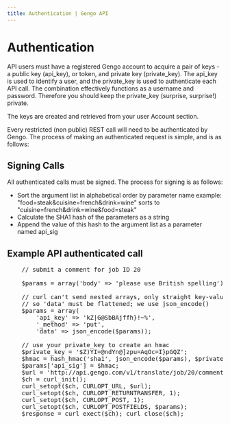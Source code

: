 ```yaml
---
title: Authentication | Gengo API
---
```


# Authentication

API users must have a registered Gengo account to acquire a pair of keys - a public key (api_key), or token, and private key (private_key). The api_key is used to identify a user, and the private_key is used to authenticate each API call. The combination effectively functions as a username and password. Therefore you should keep the private_key (surprise, surprise!) private.

The keys are created and retrieved from your user Account section.

Every restricted (non public) REST call will need to be authenticated by Gengo. The process of making an authenticated request is simple, and is as follows:

## Signing Calls

All authenticated calls must be signed. The process for signing is as follows:

* Sort the argument list in alphabetical order by parameter name
example: "food=steak&cuisine=french&drink=wine" sorts to "cuisine=french&drink=wine&food=steak"
* Calculate the SHA1 hash of the parameters as a string
* Append the value of this hash to the argument list as a parameter named api_sig

## Example API authenticated call

<pre class='code'>
    // submit a comment for job ID 20

    $params = array('body' => 'please use British spelling');

    // curl can't send nested arrays, only straight key-value pairs,
    // so 'data' must be flattened; we use json_encode()
    $params = array(
        'api_key' => 'kZ|G@SbBAjffh}!~%',
        '_method' => 'put',
        'data' => json_encode($params));

    // use your private_key to create an hmac
    $private_key = '$Z)YI=@ndYn@]zpu=AqOc=I}pGQZ';
    $hmac = hash_hmac('sha1', json_encode($params), $private_key);
    $params['api_sig'] = $hmac;
    $url = 'http://api.gengo.com/v1/translate/job/20/comment'
    $ch = curl_init();
    curl_setopt($ch, CURLOPT_URL, $url);
    curl_setopt($ch, CURLOPT_RETURNTRANSFER, 1);
    curl_setopt($ch, CURLOPT_POST, 1);
    curl_setopt($ch, CURLOPT_POSTFIELDS, $params);
    $response = curl_exect($ch); curl_close($ch);
</pre>